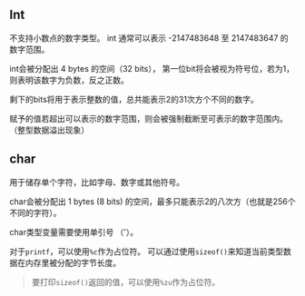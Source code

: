 ## Int
不支持小数点的数字类型。
int 通常可以表示 -2147483648 至 2147483647 的数字范围。

int会被分配出 4 bytes 的空间（32 bits），
第一位bit将会被视为符号位，若为1，则表明该数字为负数，反之正数。

剩下的bits将用于表示整数的值，总共能表示2的31次方个不同的数字。 

赋予的值若超出可以表示的数字范围，则会被强制截断至可表示的数字范围内。（整型数据溢出现象）

## char
用于储存单个字符，比如字母、数字或其他符号。

char会被分配出 1 bytes (8 bits) 的空间，最多只能表示2的八次方（也就是256个不同的字符）。

char类型变量需要使用单引号 （'）。 

对于`printf`，可以使用`%c`作为占位符。
可以通过使用`sizeof()`来知道当前类型数据在内存里被分配的字节长度。
> 要打印`sizeof()`返回的值，可以使用`%zu`作为占位符。
